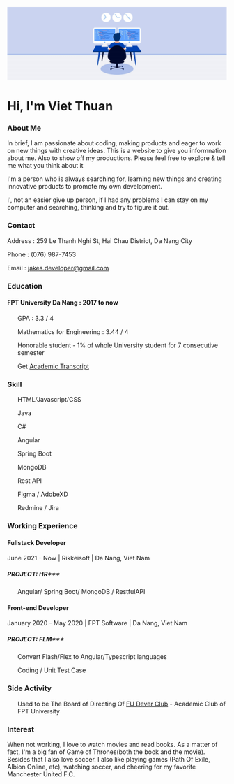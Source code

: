 ![Banner](banner.jpg?raw=true "Title")
<h1>Hi, I'm Viet Thuan</h1>
<h3>About Me</h3>
<p>In brief, I am passionate about coding, making products and eager to work on new things with creative ideas. This is a website to give you informnation about me. Also to show off my productions. Please feel free to explore & tell me what you think about it</p>
<p>I'm a person who is always searching for, learning new things and creating innovative products to promote my own development.</p><p>
I', not an easier give up person, if I had any problems I can stay on my computer and searching, thinking and try to figure it out. </p>

<h3>Contact</h3>
<p>Address : 259 Le Thanh Nghi St, Hai Chau District, Da Nang City</p>
<p>Phone   : (076) 987-7453</p>
<p>Email  : <a href="mailto:jakes.developer@gmail.com">jakes.developer@gmail.com</a> </p>
<h3>Education</h3>
<h4>FPT University Da Nang : 2017 to now</h4>
<ul>GPA : 3.3 / 4</ul>

<ul>Mathematics for Engineering : 3.44 / 4</ul>
<ul>Honorable student - 1% of whole University student for 7 consecutive semester</ul>
<ul>Get <a href="StudentTranscript_DE130018.xls"> Academic Transcript</a></ul>
<h3>Skill</h3>
<ul>HTML/Javascript/CSS</ul>
<ul>Java</ul>
<ul>C#</ul>
<ul>Angular</ul>
<ul>Spring Boot</ul>
<ul>MongoDB</ul>
<ul>Rest API</ul>
<ul>Figma / AdobeXD</ul>
<ul></ul>
<ul>Redmine / Jira</ul>
<ul></ul>

<h3>Working Experience</h3>
<h4>Fullstack Developer</h4>
<p>June 2021 - Now | Rikkeisoft | Da Nang, Viet Nam</p>
<h5>PROJECT: HR***</h5>
<ul>Angular/ Spring Boot/ MongoDB / RestfulAPI</ul>

<h4>Front-end Developer</h4>
<p>January 2020 - May 2020 | FPT Software | Da Nang, Viet Nam</p>
<h5>PROJECT: FLM***</h5>
<ul>Convert Flash/Flex to Angular/Typescript languages</ul>
<ul>Coding / Unit Test Case</ul>
<h3>Side Activity</h3>
<ul>Used to be The Board of Directing Of  <a href="https://www.facebook.com/FPTUDever">FU Dever Club</a> - Academic Club of FPT University</ul>
<h3>Interest</h3>    
<p>When not working, I love to watch movies and read books. As a matter of fact, I'm a big fan of Game of Thrones(both the book and the movie). Besides that I also love soccer. I also like playing games (Path Of Exile, Albion Online, etc), watching soccer, and cheering for my favorite Manchester United F.C.</p>
<!---
jakesdev/jakesdev is a ✨ special ✨ repository because its `README.md` (this file) appears on your GitHub profile.
You can click the Preview link to take a look at your changes.
--->

